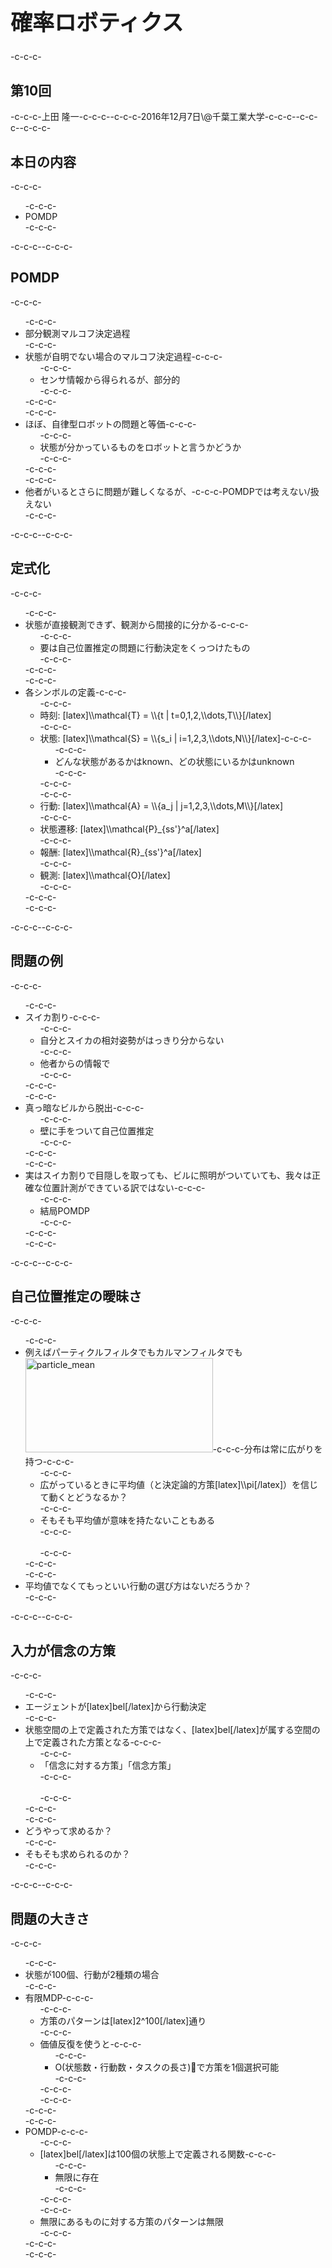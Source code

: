 <h1 style="font-size: 250%;">確率ロボティクス</h1>-c-c-c-<h2>第10回</h2>-c-c-c-上田 隆一-c-c-c--c-c-c-2016年12月7日\@千葉工業大学-c-c-c--c-c-c-<!--nextpage-->-c-c-c-<h2>本日の内容</h2>-c-c-c-<ul>-c-c-c- 	<li>POMDP</li>-c-c-c-</ul>-c-c-c-<!--nextpage-->-c-c-c-<h2>POMDP</h2>-c-c-c-<ul>-c-c-c- 	<li>部分観測マルコフ決定過程</li>-c-c-c- 	<li>状態が自明でない場合のマルコフ決定過程-c-c-c-<ul>-c-c-c- 	<li>センサ情報から得られるが、部分的</li>-c-c-c-</ul>-c-c-c-</li>-c-c-c- 	<li>ほぼ、自律型ロボットの問題と等価-c-c-c-<ul>-c-c-c- 	<li>状態が分かっているものをロボットと言うかどうか</li>-c-c-c-</ul>-c-c-c-</li>-c-c-c- 	<li>他者がいるとさらに問題が難しくなるが、-c-c-c-POMDPでは考えない/扱えない</li>-c-c-c-</ul>-c-c-c-<!--nextpage-->-c-c-c-<h2>定式化</h2>-c-c-c-<ul>-c-c-c- 	<li>状態が直接観測できず、観測から間接的に分かる-c-c-c-<ul>-c-c-c- 	<li>要は自己位置推定の問題に行動決定をくっつけたもの</li>-c-c-c-</ul>-c-c-c-</li>-c-c-c- 	<li>各シンボルの定義-c-c-c-<ul>-c-c-c- 	<li>時刻: [latex]\\mathcal{T} = \\{t | t=0,1,2,\\dots,T\\}[/latex]</li>-c-c-c- 	<li>状態: [latex]\\mathcal{S} = \\{s_i | i=1,2,3,\\dots,N\\}[/latex]-c-c-c-<ul>-c-c-c- 	<li>どんな状態があるかはknown、どの状態にいるかはunknown</li>-c-c-c-</ul>-c-c-c-</li>-c-c-c- 	<li>行動: [latex]\\mathcal{A} = \\{a_j | j=1,2,3,\\dots,M\\}[/latex]</li>-c-c-c- 	<li>状態遷移: [latex]\\mathcal{P}_{ss'}^a[/latex]</li>-c-c-c- 	<li>報酬: [latex]\\mathcal{R}_{ss'}^a[/latex]</li>-c-c-c- 	<li>観測: [latex]\\mathcal{O}[/latex]</li>-c-c-c-</ul>-c-c-c-</li>-c-c-c-</ul>-c-c-c-<!--nextpage-->-c-c-c-<h2>問題の例</h2>-c-c-c-<ul>-c-c-c- 	<li>スイカ割り-c-c-c-<ul>-c-c-c- 	<li>自分とスイカの相対姿勢がはっきり分からない</li>-c-c-c- 	<li>他者からの情報で</li>-c-c-c-</ul>-c-c-c-</li>-c-c-c- 	<li>真っ暗なビルから脱出-c-c-c-<ul>-c-c-c- 	<li>壁に手をついて自己位置推定</li>-c-c-c-</ul>-c-c-c-</li>-c-c-c- 	<li>実はスイカ割りで目隠しを取っても、ビルに照明がついていても、我々は正確な位置計測ができている訳ではない-c-c-c-<ul>-c-c-c- 	<li>結局POMDP</li>-c-c-c-</ul>-c-c-c-</li>-c-c-c-</ul>-c-c-c-<!--nextpage-->-c-c-c-<h2>自己位置推定の曖昧さ</h2>-c-c-c-<ul>-c-c-c- 	<li>例えばパーティクルフィルタでもカルマンフィルタでも<a href="https://lab.ueda.asia/wp-content/uploads/2016/12/particle_mean.png"><img class="alignright size-medium wp-image-2471" src="https://lab.ueda.asia/wp-content/uploads/2016/12/particle_mean-300x151.png" alt="particle_mean" width="300" height="151" /></a>-c-c-c-分布は常に広がりを持つ-c-c-c-<ul>-c-c-c- 	<li>広がっているときに平均値（と決定論的方策[latex]\\pi[/latex]）を信じて動くとどうなるか？</li>-c-c-c- 	<li>そもそも平均値が意味を持たないこともある</li>-c-c-c- 	<li style="color: white;"></li>-c-c-c-</ul>-c-c-c-</li>-c-c-c- 	<li>平均値でなくてもっといい行動の選び方はないだろうか？</li>-c-c-c-</ul>-c-c-c-<!--nextpage-->-c-c-c-<h2>入力が信念の方策</h2>-c-c-c-<ul>-c-c-c- 	<li>エージェントが[latex]bel[/latex]から行動決定</li>-c-c-c- 	<li>状態空間の上で定義された方策ではなく、[latex]bel[/latex]が属する空間の上で定義された方策となる-c-c-c-<ul>-c-c-c- 	<li>「信念に対する方策」「信念方策」</li>-c-c-c- 	<li style="color: white;"></li>-c-c-c-</ul>-c-c-c-</li>-c-c-c- 	<li>どうやって求めるか？</li>-c-c-c- 	<li>そもそも求められるのか？</li>-c-c-c-</ul>-c-c-c-<!--nextpage-->-c-c-c-<h2>問題の大きさ</h2>-c-c-c-<ul>-c-c-c- 	<li>状態が100個、行動が2種類の場合</li>-c-c-c- 	<li>有限MDP-c-c-c-<ul>-c-c-c- 	<li>方策のパターンは[latex]2^100[/latex]通り</li>-c-c-c- 	<li>価値反復を使うと-c-c-c-<ul>-c-c-c- 	<li>O(状態数・行動数・タスクの長さ)で方策を1個選択可能</li>-c-c-c-</ul>-c-c-c-</li>-c-c-c-</ul>-c-c-c-</li>-c-c-c- 	<li>POMDP-c-c-c-<ul>-c-c-c- 	<li>[latex]bel[/latex]は100個の状態上で定義される関数-c-c-c-<ul>-c-c-c- 	<li>無限に存在</li>-c-c-c-</ul>-c-c-c-</li>-c-c-c- 	<li>無限にあるものに対する方策のパターンは無限</li>-c-c-c-</ul>-c-c-c-</li>-c-c-c-</ul>
